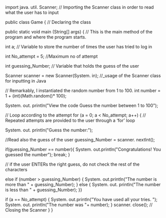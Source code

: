 import java. util. Scanner; // Importing the Scanner class in order to read what the user has to input

public class Game { // Declaring the class

public static void main (String[] args) { // This is the main method of the program and where the program starts.

int a; // Variable to store the number of times the user has tried to log in

int No_attempt = 5; //Maximum no of attempt

int guessing_Number; // Variable that holds the guess of the user

Scanner scanner = new Scanner(System. in); //_usage of the Scanner class for inputting in Java

// Remarkably, I instantiated the random number from 1 to 100.
int number = 1 + (int)(Math.random()* 100);

System. out. println("View the code Guess the number between 1 to 100");

// Loop according to the attempt
for (a = 0; a < No_attempt; a++) { // Repeated attempts are provided to the user through a ‘for’ loop

System. out. println("Guess the number:");

//Read also the guess of the user
guessing_Number = scanner. nextInt();

if(guessing_Number == number){
System. out.println("Congratulations! You guessed the number");
break;
} 

// if the user ENTERs the right guess, do not check the rest of the characters

else if (number > guessing_Number) {
System. out.println("The number is more than " + guessing_Number);
} else {
System. out. println("The number is less than " + guessing_Number);
}}

if (a == No_attempt) {
System. out.println("You have used all your tries. ");
System. out. println("The number was "+ number);
}
scanner. close(); // Closing the Scanner
}
}
